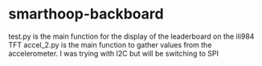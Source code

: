 # smarthoop-backboard
test.py is the main function for the display of the leaderboard on the ili984 TFT 
accel_2.py is the main function to gather values from the accelerometer. I was trying with I2C but will be switching to SPI
